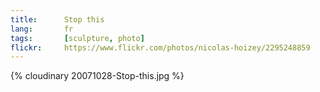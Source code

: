 ```yaml
---
title:      Stop this
lang:       fr
tags:       [sculpture, photo]
flickr:     https://www.flickr.com/photos/nicolas-hoizey/2295248859
---
```


{% cloudinary 20071028-Stop-this.jpg %}

